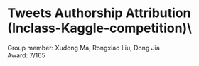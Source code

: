 # Tweets Authorship Attribution (Inclass-Kaggle-competition)\
Group member: Xudong Ma, Rongxiao Liu, Dong Jia\
Award: 7/165
